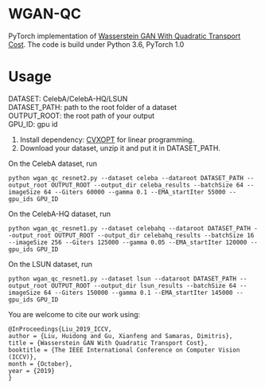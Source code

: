 # WGAN-QC
PyTorch implementation of [Wasserstein GAN With Quadratic Transport Cost](http://openaccess.thecvf.com/content_ICCV_2019/html/Liu_Wasserstein_GAN_With_Quadratic_Transport_Cost_ICCV_2019_paper.html).
The code is build under Python 3.6, PyTorch 1.0
# Usage
DATASET: CelebA/CelebA-HQ/LSUN <br>
DATASET_PATH: path to the root folder of a dataset <br>
OUTPUT_ROOT: the root path of your output <br>
GPU_ID: gpu id
1. Install dependency: [CVXOPT](https://cvxopt.org/) for linear programming. <br> 
2. Download your dataset, unzip it and put it in DATASET_PATH. <br>

On the CelebA dataset, run 
```
python wgan_qc_resnet2.py --dataset celeba --dataroot DATASET_PATH --output_root OUTPUT_ROOT --output_dir celeba_results --batchSize 64 --imageSize 64 --Giters 60000 --gamma 0.1 --EMA_startIter 55000 --gpu_ids GPU_ID
```

On the CelebA-HQ dataset, run
```
python wgan_qc_resnet1.py --dataset celebahq --dataroot DATASET_PATH --output_root OUTPUT_ROOT --output_dir celebahq_results --batchSize 16 --imageSize 256 --Giters 125000 --gamma 0.05 --EMA_startIter 120000 --gpu_ids GPU_ID
```

On the LSUN dataset, run
```
python wgan_qc_resnet1.py --dataset lsun --dataroot DATASET_PATH --output_root OUTPUT_ROOT --output_dir lsun_results --batchSize 64 --imageSize 64 --Giters 150000 --gamma 0.1 --EMA_startIter 145000 --gpu_ids GPU_ID
```

You are welcome to cite our work using:
```
@InProceedings{Liu_2019_ICCV,
author = {Liu, Huidong and Gu, Xianfeng and Samaras, Dimitris},
title = {Wasserstein GAN With Quadratic Transport Cost},
booktitle = {The IEEE International Conference on Computer Vision (ICCV)},
month = {October},
year = {2019}
}
```
